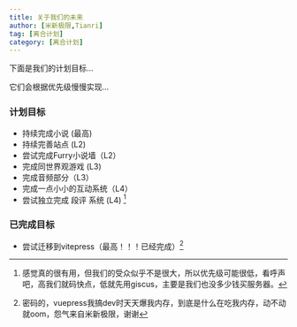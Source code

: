 ```yaml
---
title: 关于我们的未来
author: [米新极限,Tianri]
tag: [离合计划]
category: [离合计划]
---
```


下面是我们的计划目标...

它们会根据优先级慢慢实现...

<!-- more -->

### 计划目标

- 持续完成小说 (最高)
- 持续完善站点 (L2)
- 尝试完成Furry小说墙（L2）
- 完成同世界观游戏 (L3)
- 完成音频部分（L3）
- 完成一点小小的互动系统（L4）
- 尝试独立完成 段评 系统 (L4) [^2]

### 已完成目标

- 尝试迁移到vitepress（最高！！！已经完成）[^1]

[^1]: 密码的，vuepress我搞dev时天天爆我内存，到底是什么在吃我内存，动不动就oom，怨气来自米新极限，谢谢

[^2]: 感觉真的很有用，但我们的受众似乎不是很大，所以优先级可能很低，看呼声吧，高我们就码快点，低就先用giscus，主要是我们也没多少钱买服务器。
